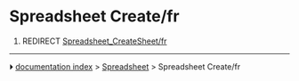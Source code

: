 # Spreadsheet Create/fr
1.  REDIRECT [Spreadsheet_CreateSheet/fr](Spreadsheet_CreateSheet/fr.md)



---
⏵ [documentation index](../README.md) > [Spreadsheet](Spreadsheet_Workbench.md) > Spreadsheet Create/fr
